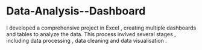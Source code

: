 # Data-Analysis--Dashboard
I developed a comprehensive project in Excel , creating multiple dashboards and tables to analyze the data. This process invlved several stages , including data processing , data cleaning and data visualisation .

